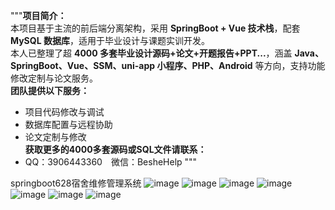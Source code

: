 """**项目简介：**  
本项目基于主流的前后端分离架构，采用 **SpringBoot + Vue 技术栈**，配套 **MySQL 数据库**，适用于毕业设计与课题实训开发。  
本人已整理了超 **4000 多套毕业设计源码+论文+开题报告+PPT...**，涵盖 **Java、SpringBoot、Vue、SSM、uni-app 小程序、PHP、Android** 等方向，支持功能修改定制与论文服务。  
**团队提供以下服务：**  
- 项目代码修改与调试  
- 数据库配置与远程协助  
- 论文定制与修改  
**获取更多的4000多套源码或SQL文件请联系：**  
- QQ：3906443360 微信：BesheHelp
"""

springboot628宿舍维修管理系统
![image](https://github.com/user-attachments/assets/3244bd79-dfe2-4b2c-b5a8-447e161b2584)
![image](https://github.com/user-attachments/assets/8252a262-6468-4c9a-bc2b-7d99eb3db4fe)
![image](https://github.com/user-attachments/assets/13722c41-22ee-43ad-845e-b5423f126c4c)
![image](https://github.com/user-attachments/assets/12109779-2ed5-4adb-bc1c-982dc37aaf50)
![image](https://github.com/user-attachments/assets/ad59ab10-d2c6-4aaa-9444-86c02c1c7c29)
![image](https://github.com/user-attachments/assets/583a2cc4-65b4-4bd6-8282-d789e0b83f2a)
![image](https://github.com/user-attachments/assets/d833b0c1-5514-47be-a0e5-9fa861eb460c)

